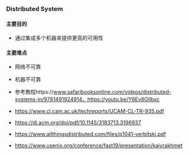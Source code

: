 ### Distributed System

#### 主要目的

- 通过集成多个机器来提供更高的可用性

#### 主要难点

- 网络不可靠
- 机器不可靠



- 参考教程https://www.safaribooksonline.com/videos/distributed-systems-in/9781491924914、https://youtu.be/Y6Ev8GIlbxc

- https://www.cl.cam.ac.uk/techreports/UCAM-CL-TR-935.pdf
- https://dl.acm.org/doi/pdf/10.1145/3183713.3196937
- https://www.allthingsdistributed.com/files/p1041-verbitski.pdf

- https://www.usenix.org/conference/fast19/presentation/kaiyrakhmet

